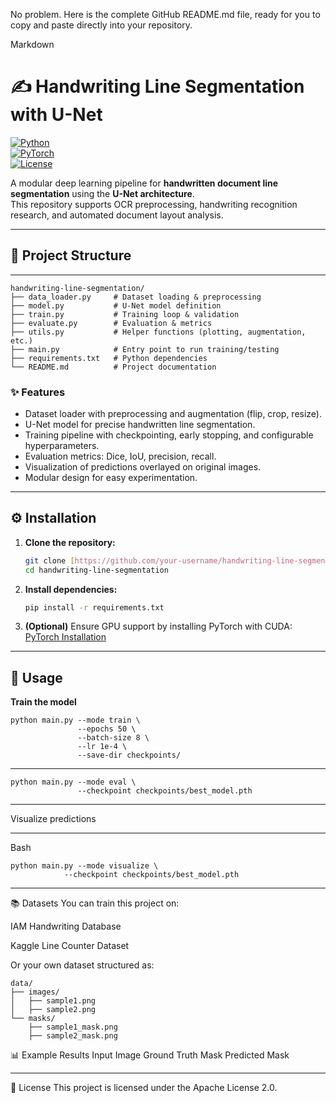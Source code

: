 No problem. Here is the complete GitHub README.md file, ready for you to copy and paste directly into your repository.

Markdown

# ✍️ Handwriting Line Segmentation with U-Net

[![Python](https://img.shields.io/badge/python-3.8+-blue.svg)](https://www.python.org/)  
[![PyTorch](https://img.shields.io/badge/PyTorch-1.12+-red.svg)](https://pytorch.org/)  
[![License](https://img.shields.io/badge/License-Apache_2.0-green.svg)](LICENSE)

A modular deep learning pipeline for **handwritten document line segmentation** using the **U-Net architecture**.  
This repository supports OCR preprocessing, handwriting recognition research, and automated document layout analysis.

---

## 📂 Project Structure

---

```
handwriting-line-segmentation/
├── data_loader.py     # Dataset loading & preprocessing
├── model.py           # U-Net model definition
├── train.py           # Training loop & validation
├── evaluate.py        # Evaluation & metrics
├── utils.py           # Helper functions (plotting, augmentation, etc.)
├── main.py            # Entry point to run training/testing
├── requirements.txt   # Python dependencies
└── README.md          # Project documentation

```
### ✨ Features
* Dataset loader with preprocessing and augmentation (flip, crop, resize).
* U-Net model for precise handwritten line segmentation.
* Training pipeline with checkpointing, early stopping, and configurable hyperparameters.
* Evaluation metrics: Dice, IoU, precision, recall.
* Visualization of predictions overlayed on original images.
* Modular design for easy experimentation.


---

## ⚙️ Installation

1.  **Clone the repository:**
    ```bash
    git clone [https://github.com/your-username/handwriting-line-segmentation.git](https://github.com/your-username/handwriting-line-segmentation.git)
    cd handwriting-line-segmentation
    ```
2.  **Install dependencies:**
    ```bash
    pip install -r requirements.txt
    ```
3.  **(Optional)** Ensure GPU support by installing PyTorch with CUDA: [PyTorch Installation](https://pytorch.org/get-started/locally/)

---

## 🚀 Usage

**Train the model**
```
python main.py --mode train \
               --epochs 50 \
               --batch-size 8 \
               --lr 1e-4 \
               --save-dir checkpoints/
```
---
```
python main.py --mode eval \
               --checkpoint checkpoints/best_model.pth
```
---
Visualize predictions

---

Bash
```
python main.py --mode visualize \
            --checkpoint checkpoints/best_model.pth
```
---

📚 Datasets
You can train this project on:

IAM Handwriting Database

Kaggle Line Counter Dataset

Or your own dataset structured as:
```
data/
├── images/
│   ├── sample1.png
│   ├── sample2.png
└── masks/
    ├── sample1_mask.png
    ├── sample2_mask.png

```
📊 Example Results
Input Image	Ground Truth Mask	Predicted Mask

---

📝 License
This project is licensed under the Apache License 2.0.
